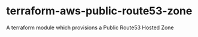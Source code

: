 # terraform-aws-public-route53-zone
A terraform module which provisions a Public Route53 Hosted Zone
